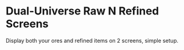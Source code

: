 # Dual-Universe Raw N Refined Screens
Display both your ores and refined items on 2 screens, simple setup.
